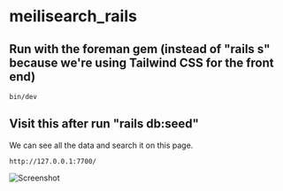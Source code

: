 # meilisearch_rails

## Run with the foreman gem (instead of "rails s" because we're using Tailwind CSS for the front end)
```
bin/dev
```

## Visit this after run "rails db:seed"
We can see all the data and search it on this page.
```
http://127.0.0.1:7700/
```
![Screenshot](https://github.com/user-attachments/assets/f487b892-af56-4e18-a1fa-58512d9c4e61)
